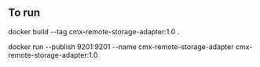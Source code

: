## To run

docker build --tag cmx-remote-storage-adapter:1.0 .

docker run --publish 9201:9201 --name cmx-remote-storage-adapter cmx-remote-storage-adapter:1.0
